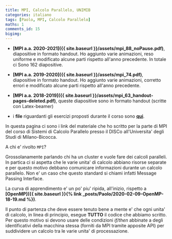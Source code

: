 ```yaml
---
title: MPI, Calcolo Parallelo, UNIMIB 
categories: italiano
tags: [Paolo, MPI, Calcolo Parallelo]
maths: 1
comments_id: 15
bigimg:
---
```


*  **[MPI a.a. 2020-2021]({{ site.baseurl }}/assets/mpi_88_noPause.pdf)**,  diapositive in formato handout.
Ho aggiunto varie animazioni, reso uniforme e modificato alcune parti rispetto all'anno precedente.
In totale ci Sono 162 diapositive.

*  **[MPI a.a. 2019-2020]({{ site.baseurl }}/assets/mpi_74.pdf)**,  diapositive in formato handout.
Ho aggiunto varie animazioni, corretto errori e modificato alcune parti rispetto all'anno precedente.


* **[MPI a.a. 2018-2019]({{ site.baseurl }}/assets/mpi_63_handout-pages-deleted.pdf)**, queste diapositive sono in
 formato handout (scritte con Latex-beamer) 

* i **file** riguardanti gli esercizi proposti durante il corso sono **[qui](https://github.com/4phycs/mpi-ita-2018-19.git)**.


In questa pagina ci sono i link del materiale che ho scritto per la parte di MPI del corso di Sistemi di Calcolo Parallelo presso il DISCo 
 all'Universita' degli Studi di Milano-Bicocca. 


A chi e' rivolto `MPI`?

Grossolanamente parlando chi ha un cluster e vuole fare dei calcoli paralleli.
In partica ci si aspetta che le varie unita' di calcolo abbiano risorse separate
e per questo motivo debbano comunicare informazioni durante un calcolo parallelo.
Non e' un caso che questo standard si chiami infatti Message Passing Interface.

La curva di apprendimento e' un po' piu' ripida, all'inizio, rispetto a 
**[OpenMP]({{ site.baseurl }}{% link _posts/Paolo/2020-02-09-OpenMP-18-19.md %})**.


Il punto di partenza che deve essere tenuto bene a mente e' che ogni unita'
di calcolo, in linea di principio, esegue **TUTTO** il codice che abbiamo scritto.
Per questo motivo si devono usare delle condizioni *if/then* abbinate a degli
identificativi della macchina stessa (forniti da MPI tramite apposite API) per suddividere un calcolo
tra le varie unita' di processazione.








